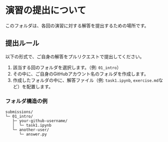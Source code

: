 # 演習の提出について

このフォルダは、各回の演習に対する解答を提出するための場所です。

## 提出ルール

以下の形式で、ご自身の解答をプルリクエストで提出してください。

1.  該当する回のフォルダを選択します。（例: `01_intro`）
2.  その中に、ご自身のGitHubアカウント名のフォルダを作成します。
3.  作成したフォルダの中に、解答ファイル（例: `task1.ipynb`, `exercise.md`など）を配置します。

### フォルダ構造の例

```
submissions/
└─ 01_intro/
   ├─ your-github-username/
   │  └─ task1.ipynb
   └─ another-user/
      └─ answer.py
```
